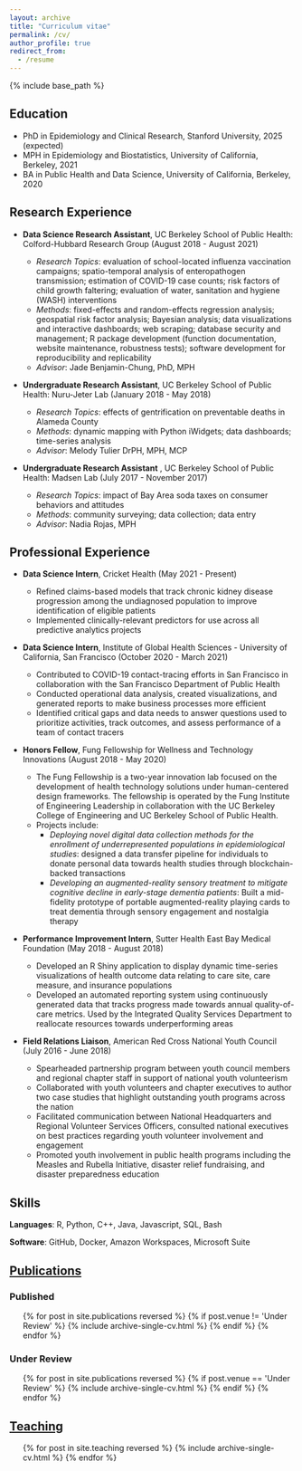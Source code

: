 ```yaml
---
layout: archive
title: "Curriculum vitae"
permalink: /cv/
author_profile: true
redirect_from:
  - /resume
---
```


{% include base_path %}

## Education

* PhD in Epidemiology and Clinical Research, Stanford University, 2025 (expected)
* MPH in Epidemiology and Biostatistics, University of California, Berkeley, 2021
* BA in Public Health and Data Science, University of California, Berkeley, 2020

## Research Experience

* **Data Science Research Assistant**, UC Berkeley School of Public Health: Colford-Hubbard Research Group (August 2018 - August 2021)
  * *Research Topics*: evaluation of school-located influenza vaccination campaigns; spatio-temporal analysis of enteropathogen transmission; estimation of COVID-19 case counts; risk factors of child growth faltering; evaluation of water, sanitation and hygiene (WASH) interventions
  * *Methods*: fixed-effects and random-effects regression analysis; geospatial risk factor analysis; Bayesian analysis; data visualizations and interactive dashboards; web scraping; database security and management; R package development (function documentation, website maintenance, robustness tests); software development for reproducibility and replicability
  * *Advisor*: Jade Benjamin-Chung, PhD, MPH

* **Undergraduate Research Assistant**, UC Berkeley School of Public Health: Nuru-Jeter Lab (January 2018 - May 2018)
  * *Research Topics*: effects of gentrification on preventable deaths in Alameda County
  * *Methods*: dynamic mapping with Python iWidgets; data dashboards; time-series analysis
  * *Advisor*: Melody Tulier DrPH, MPH, MCP

* **Undergraduate Research Assistant** , UC Berkeley School of Public Health: Madsen Lab (July 2017 - November 2017)
  * *Research Topics*: impact of Bay Area soda taxes on consumer behaviors and attitudes
  * *Methods*: community surveying; data collection; data entry
  * *Advisor*: Nadia Rojas, MPH

## Professional Experience

* **Data Science Intern**, Cricket Health (May 2021 - Present)
  * Refined claims-based models that track chronic kidney disease progression among the undiagnosed population to improve identification of eligible patients
  * Implemented clinically-relevant predictors for use across all predictive analytics projects

* **Data Science Intern**, Institute of Global Health Sciences - University of California, San Francisco (October 2020 - March 2021)
  * Contributed to COVID-19 contact-tracing efforts in San Francisco in collaboration with the San Francisco Department of Public Health
  * Conducted operational data analysis, created visualizations, and generated reports to make business processes more efficient
  * Identified critical gaps and data needs to answer questions used to prioritize activities, track outcomes, and assess performance of a team of contact tracers

* **Honors Fellow**, Fung Fellowship for Wellness and Technology Innovations (August 2018 - May 2020)
  * The Fung Fellowship is a two-year innovation lab focused on the development of health technology solutions under human-centered design frameworks. The fellowship is operated by the Fung Institute of Engineering Leadership in collaboration with the UC Berkeley College of Engineering and UC Berkeley School of Public Health.
  * Projects include:
    * *Deploying novel digital data collection methods for the enrollment of underrepresented populations in epidemiological studies*: designed a data transfer pipeline for individuals to donate personal data towards health studies through blockchain-backed transactions
    * *Developing an augmented-reality sensory treatment to mitigate cognitive decline in early-stage dementia patients*: Built a mid-fidelity prototype of portable augmented-reality playing cards to treat dementia through sensory engagement and nostalgia therapy

* **Performance Improvement Intern**, Sutter Health East Bay Medical Foundation (May 2018 - August 2018)
  * Developed an R Shiny application to display dynamic time-series visualizations of health outcome data relating to care site, care measure, and insurance populations
  * Developed an automated reporting system using continuously generated data that tracks progress made towards annual quality-of-care metrics. Used by the Integrated Quality Services Department to reallocate resources towards underperforming areas

* **Field Relations Liaison**, American Red Cross National Youth Council (July 2016 - June 2018)
  * Spearheaded partnership program between youth council members and regional chapter staff in support of national youth volunteerism
  * Collaborated with youth volunteers and chapter executives to author two case studies that highlight outstanding youth programs across the nation
  * Facilitated communication between National Headquarters and Regional Volunteer Services Officers, consulted national executives on best practices regarding youth volunteer involvement and engagement
  * Promoted youth involvement in public health programs including the Measles and Rubella Initiative, disaster relief fundraising, and disaster preparedness education

## Skills

**Languages**: R, Python, C++, Java, Javascript, SQL, Bash

**Software**: GitHub, Docker, Amazon Workspaces, Microsoft Suite

## [Publications](https://anna-nguyen.github.io/publications/)

### Published

<ul>{% for post in site.publications reversed %}
  {% if post.venue != 'Under Review' %}
    {% include archive-single-cv.html %}
  {% endif %}
{% endfor %}</ul>

### Under Review

<ul>{% for post in site.publications reversed %}
  {% if post.venue == 'Under Review' %}
    {% include archive-single-cv.html %}
  {% endif %}
{% endfor %}</ul>

## [Teaching](https://anna-nguyen.github.io/teaching/)

<ul>{% for post in site.teaching reversed %}
  {% include archive-single-cv.html %}
{% endfor %}</ul>
